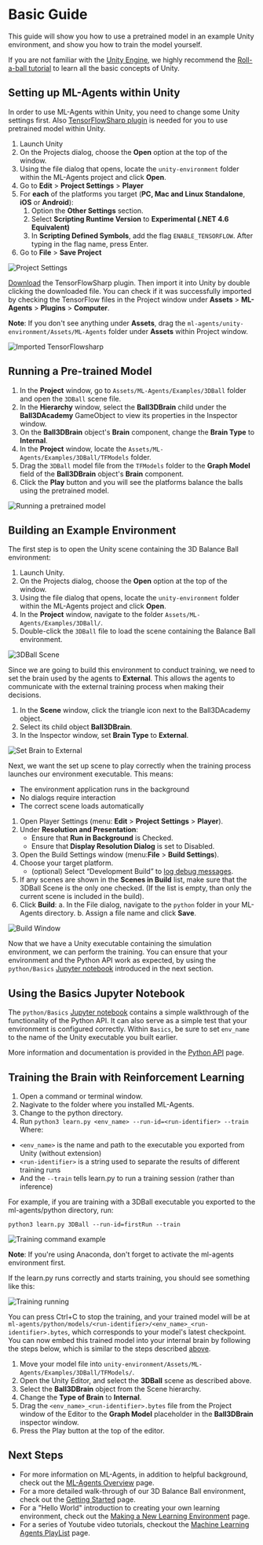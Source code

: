 # Basic Guide

This guide will show you how to use a pretrained model in an example Unity environment, and show you how to train the model yourself.

If you are not familiar with the [Unity Engine](https://unity3d.com/unity),
we highly recommend the [Roll-a-ball tutorial](https://unity3d.com/learn/tutorials/s/roll-ball-tutorial) to learn all the basic concepts of Unity. 

## Setting up ML-Agents within Unity

In order to use ML-Agents within Unity, you need to change some Unity settings first. Also [TensorFlowSharp plugin](https://github.com/migueldeicaza/TensorFlowSharp) is needed for you to use pretrained model within Unity. 

1. Launch Unity
2. On the Projects dialog, choose the **Open** option at the top of the window.
3. Using the file dialog that opens, locate the `unity-environment` folder within the ML-Agents project and click **Open**.
4. Go to **Edit** > **Project Settings** > **Player**
5. For **each** of the platforms you target 
(**PC, Mac and Linux Standalone**, **iOS** or **Android**):
    1. Option the **Other Settings** section.
    2. Select **Scripting Runtime Version** to 
    **Experimental (.NET 4.6 Equivalent)**
    3. In **Scripting Defined Symbols**, add the flag `ENABLE_TENSORFLOW`. 
    After typing in the flag name, press Enter.
6. Go to **File** > **Save Project**

![Project Settings](images/project-settings.png)

[Download](https://s3.amazonaws.com/unity-ml-agents/0.3/TFSharpPlugin.unitypackage) the TensorFlowSharp plugin. Then import it into Unity by double clicking the downloaded file.  You can check if it was successfully imported by checking the TensorFlow files in the Project window under **Assets** > **ML-Agents** > **Plugins** > **Computer**. 

**Note**: If you don't see anything under **Assets**, drag the `ml-agents/unity-environment/Assets/ML-Agents` folder under **Assets** within Project window.

![Imported TensorFlowsharp](images/imported-tensorflowsharp.png)

## Running a Pre-trained Model

1. In the **Project** window, go to `Assets/ML-Agents/Examples/3DBall` folder and open the `3DBall` scene file. 
2. In the **Hierarchy** window, select the **Ball3DBrain** child under the **Ball3DAcademy** GameObject to view its properties in the Inspector window.
3. On the **Ball3DBrain** object's **Brain** component, change the **Brain Type** to **Internal**.
4. In the **Project** window, locate the `Assets/ML-Agents/Examples/3DBall/TFModels` folder.
5. Drag the `3DBall` model file from the `TFModels` folder to the **Graph Model** field of the **Ball3DBrain** object's **Brain** component.
5. Click the **Play** button and you will see the platforms balance the balls using the pretrained model.

![Running a pretrained model](images/running-a-pretrained-model.gif)

## Building an Example Environment

The first step is to open the Unity scene containing the 3D Balance Ball
environment:

1. Launch Unity.
2. On the Projects dialog, choose the **Open** option at the top of the window.
3. Using the file dialog that opens, locate the `unity-environment` folder 
within the ML-Agents project and click **Open**.
4. In the **Project** window, navigate to the folder 
`Assets/ML-Agents/Examples/3DBall/`.
5. Double-click the `3DBall` file to load the scene containing the Balance 
Ball environment.

![3DBall Scene](images/mlagents-Open3DBall.png)

Since we are going to build this environment to conduct training, we need to 
set the brain used by the agents to **External**. This allows the agents to 
communicate with the external training process when making their decisions.

1. In the **Scene** window, click the triangle icon next to the Ball3DAcademy 
object.
2. Select its child object **Ball3DBrain**.
3. In the Inspector window, set **Brain Type** to **External**.

![Set Brain to External](images/mlagents-SetExternalBrain.png)

Next, we want the set up scene to play correctly when the training process 
launches our environment executable. This means:
* The environment application runs in the background
* No dialogs require interaction
* The correct scene loads automatically
 
1. Open Player Settings (menu: **Edit** > **Project Settings** > **Player**).
2. Under **Resolution and Presentation**:
    - Ensure that **Run in Background** is Checked.
    - Ensure that **Display Resolution Dialog** is set to Disabled.
3. Open the Build Settings window (menu:**File** > **Build Settings**).
4. Choose your target platform.
    - (optional) Select “Development Build” to
    [log debug messages](https://docs.unity3d.com/Manual/LogFiles.html).
5. If any scenes are shown in the **Scenes in Build** list, make sure that 
the 3DBall Scene is the only one checked. (If the list is empty, than only the 
current scene is included in the build).
6. Click **Build**:
    a. In the File dialog, navigate to the `python` folder in your ML-Agents 
    directory.
    b. Assign a file name and click **Save**.

![Build Window](images/mlagents-BuildWindow.png)

Now that we have a Unity executable containing the simulation environment, we 
can perform the training. You can ensure that your environment and the Python 
API work as expected, by using the `python/Basics` 
[Jupyter notebook](Background-Jupyter.md) introduced in the next section.

## Using the Basics Jupyter Notebook

The `python/Basics` [Jupyter notebook](Background-Jupyter.md) contains a 
simple walkthrough of the functionality of the Python 
API. It can also serve as a simple test that your environment is configured
correctly. Within `Basics`, be sure to set `env_name` to the name of the 
Unity executable you built earlier.

More information and documentation is provided in the 
[Python API](Python-API.md) page.

## Training the Brain with Reinforcement Learning

1. Open a command or terminal window. 
2. Nagivate to the folder where you installed ML-Agents. 
3. Change to the python directory. 
4. Run `python3 learn.py <env_name> --run-id=<run-identifier> --train`
Where:
- `<env_name>` is the name and path to the executable you exported from Unity (without extension)
- `<run-identifier>` is a string used to separate the results of different training runs
- And the `--train` tells learn.py to run a training session (rather than inference)

For example, if you are training with a 3DBall executable you exported to the ml-agents/python directory, run:

```
python3 learn.py 3DBall --run-id=firstRun --train
```

![Training command example](images/training-command-example.png)

**Note**: If you're using Anaconda, don't forget to activate the ml-agents environment first.

If the learn.py runs correctly and starts training, you should see something like this:

![Training running](images/training-running.png)

You can press Ctrl+C to stop the training, and your trained model will be at `ml-agents/python/models/<run-identifier>/<env_name>_<run-identifier>.bytes`, which corresponds to your model's latest checkpoint. You can now embed this trained model into your internal brain by following the steps below, which is similar to the steps described [above](#play-an-example-environment-using-pretrained-model). 

1. Move your model file into 
`unity-environment/Assets/ML-Agents/Examples/3DBall/TFModels/`.
2. Open the Unity Editor, and select the **3DBall** scene as described above.
3. Select the **Ball3DBrain** object from the Scene hierarchy.
4. Change the **Type of Brain** to **Internal**.
5. Drag the `<env_name>_<run-identifier>.bytes` file from the Project window of the Editor
to the **Graph Model** placeholder in the **Ball3DBrain** inspector window.
6. Press the Play button at the top of the editor.

## Next Steps

* For more information on ML-Agents, in addition to helpful background, check out the [ML-Agents Overview](ML-Agents-Overview.md) page.
* For a more detailed walk-through of our 3D Balance Ball environment, check out the [Getting Started](Getting-Started-with-Balance-Ball.md) page.
* For a "Hello World" introduction to creating your own learning environment, check out the [Making a New Learning Environment](Learning-Environment-Create-New.md) page.
* For a series of Youtube video tutorials, checkout the [Machine Learning Agents PlayList](https://www.youtube.com/playlist?list=PLX2vGYjWbI0R08eWQkO7nQkGiicHAX7IX) page. 
